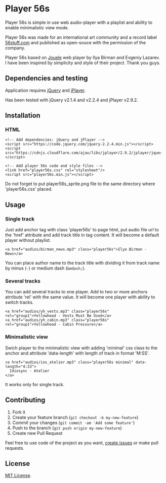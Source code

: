 Player 56s
==========

Player 56s is simple in use web audio-player with a playlist and ability
to enable minimalistic view mode.

Player 56s was made for an international art community and a record label
[56stuff.com](http://www.56stuff.com/) and published as open-souce with
the permission of the company.

Player 56s based on [Jouele](https://github.com/ilyabirman/Jouele) web player
by Ilya Birman and Evgeniy Lazarev. I have been inspired by simplicity and style
of their project. Thank you guys.


Dependencies and testing
------------------------

Application requires [jQuery](https://jquery.com/)
and [jPlayer](http://jplayer.org/).

Has been tested with jQuery v2.1.4 and v2.2.4 and jPlayer v2.9.2.


Installation
------------

### HTML

    <!-- Add dependencies: jQuery and jPlayer -->
    <script src="https://code.jquery.com/jquery-2.2.4.min.js"></script>
    <script src="https://cdnjs.cloudflare.com/ajax/libs/jplayer/2.9.2/jplayer/jquery.jplayer.min.js"></script>

    <!-- Add player 56s code and style files -->
    <link href="player56s.css" rel="stylesheet"/>
    <script src="player56s.min.js"></script>

Do not forget to put player56s_sprite.png file to the same directory
where 'player56s.css' placed.


Usage
-----

### Single track

Just add anchor tag with class 'player56s' to page html, put audio file url
to the 'href' attribute and add track title in tag content. It will become
a default player without playlist.

    <a href="audios/birman_news.mp3" class="player56s">Ilya Birman - News</a>

You can place author name to the track title with dividing it from track name
by minus (`-`) or medium dash (`&mdash;`).


### Several tracks

You can add several tracks to one player. Add to two or more anchors atrribute
'rel' with the same value. It will become one player with ability to switch
tracks.

    <a href="audios/yh_vests.mp3" class="player56s" rel="group1">Yellowhead - Vests Must Be Used</a>
    <a href="audios/yh_cabin.mp3" class="player56s" rel="group1">Yellowhead - Cabin Pressure</a>


### Minimalistic view

Swich player to the minimalistic view with adding 'minimal' css class to the
anchor and attribute 'data-length' with length of track in format 'M:SS'.

    <a href="audios/ios_atelier.mp3" class="player56s minimal" data-length="4:33">
      Idiosync - Atelier
    </a>

It works only for single track.


Contributing
------------

1. Fork it
2. Create your feature branch (`git checkout -b my-new-feature`)
3. Commit your changes (`git commit -am 'Add some feature'`)
4. Push to the branch (`git push origin my-new-feature`)
5. Create new Pull Request

Feel free to use code of the project as you want,
[create issues](https://github.com/dymio/player-56s/issues)
or make pull requests.


License
-------

[MIT License](LICENSE).
